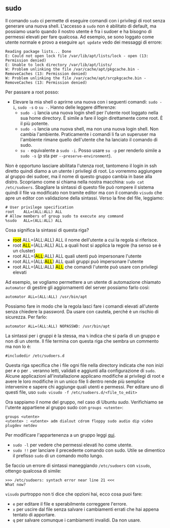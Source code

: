 ## sudo

Il comando `sudo` ci permette di eseguire comandi con i privilegi di root senza generare una nuova shell. L'accesso a `sudo` non è abilitato di default, ma possiamo usarlo quando il nostro utente è fra i sudoer e ha bisogno di permessi elevati per fare qualcosa. Ad esempio, se sono loggato come utente normale e provo a eseguire `apt update` vedo dei messaggi di errore:

```
Reading package lists... Done
E: Could not open lock file /var/lib/apt/lists/lock - open (13: Permission denied)
E: Unable to lock directory /var/lib/apt/lists/
W: Problem unlinking the file /var/cache/apt/pkgcache.bin - RemoveCaches (13: Permission denied)
W: Problem unlinking the file /var/cache/apt/srcpkgcache.bin - RemoveCaches (13: Permission denied)
```

Per passare a root posso:
- Elevare la mia shell o aprirne una nuova con i seguenti comandi: `sudo -i`, `sudo -s` o `su -`. Hanno delle leggere differenze:
  - `sudo -i` lancia una nuova login shell per l'utente root loggato nella sua home directory. È simile a fare il login direttamente come root. È il più potente.
  - `sudo -s` lancia una nuova shell, ma non una nuova login shell. Non cambia l'ambiente. Praticamente i comandi li fa un superuser ma l'ambiente rimane quello dell'utente che ha lanciato il comando di sudo. 
  - `su -` equivalente a `sudo -i`. Posso usare `su -p` per renderlo simile a `sudo -s` (*p* sta per `--preserve-environment`).

Non è opportuno lasciare abilitata l'utenza root, tantomeno il login in ssh diretto quindi diamo a un utente i privilegi di root. Lo vorremmo aggiungere al gruppo dei sudoer, ma il nome di questo gruppo cambia in base alla distro. Scopriamo come si chiama nella nostra macchina: `sudo cat /etc/sudoers`. Sbagliare la sintassi di questo file può rompere il sistema quindi il file va modificato non tramite editor ma con il comando `visudo` che apre un editor con validazione della sintassi. Verso la fine del file, leggiamo:

```
# User privilege specification
root    ALL=(ALL:ALL) ALL
# Allow members of group sudo to execute any command
%sudo   ALL=(ALL:ALL) ALL
```

Cosa significa la sintassi di questa riga? 
- <mark>root</mark>    ALL=(ALL:ALL) ALL il nome dell'utente a cui la regola si riferisce.
- root    <mark>ALL</mark>=(ALL:ALL) ALL a quali host si applica la regole (ha senso se è un cluster)
- root    ALL=(<mark>ALL</mark>:ALL) ALL quali utenti può impersonare l'utente
- root    ALL=(ALL:<mark>ALL</mark>) ALL quali gruppi può impersonare l'utente
- root    ALL=(ALL:ALL) <mark>ALL</mark> che comandi l'utente può usare con privilegi elevati

Ad esempio, se vogliamo permettere a un utente di automazione chiamato `automator` di gestire gli aggiornamenti del server possiamo farlo così:

`automator ALL=(ALL:ALL) /usr/bin/apt`

Possiamo fare in modo che la regola lasci fare i comandi elevati all'utente senza chiedere la password. Da usare con cautela, perché è un rischio di sicurezza. Per farlo:

`automator ALL=(ALL:ALL) NOPASSWD: /usr/bin/apt`

La sintassi per i gruppi è la stessa, ma `%` indica che si parla di un gruppo e non di un utente. Il file termina con questa riga che sembra un commento ma non lo è:

```
#includedir /etc/sudoers.d
```

Questa riga specifica che i file ogni file nella directory indicata che non inizi per `#` o per `.` veranno letti, validati e aggiunti alla configurazione di `sudo`. Alcune applicazioni all'installazione applicano modifiche ai privilegi di root e avere le loro modifiche in un unico file lì dentro rende più semplice intervenire e sapere chi aggiunge quali utenti e permessi. Per editare uno di questi file, uso `sudo visudo -f /etc/sudoers.d/<file_to_edit>`


Ora sappiamo il nome del gruppo, nel caso di Ubuntu *sudo*. Verifichiamo se l'utente appartiene al gruppo sudo con `groups <utente>`:

```
groups <utente>
<utente> : <utente> adm dialout cdrom floppy sudo audio dip video plugdev netdev
```

Per modificare l'appartenenza a un gruppo leggi [qui](usermod.md).

- `sudo -l` per vedere che permessi elevati ho come utente.
- `sudo !!` per lanciare il precedente comando con sudo. Utile se dimentico il prefisso `sudo` di un comando molto lungo.

Se faccio un errore di sintassi maneggiando `/etc/sudoers` con `visudo`, ottengo qualcosa di simile:

```
>>> /etc/sudoers: syntach error near line 21 <<<
What now?
```
`visudo` purtroppo non ti dice che opzioni hai, ecco cosa puoi fare:
- `e` per editare il file e sperabilmente correggere l'errore.
- `x` per uscire dal file senza salvare i cambiamenti errati che hai appena tentato di apportare.
- `q` per salvare comunque i cambiamenti invalidi. Da non usare.